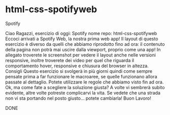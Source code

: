 # html-css-spotifyweb
Spotify

Ciao Ragazzi, esercizio di oggi: Spotify
nome repo: html-css-spotifyweb
Eccoci arrivati a Spotify Web, la nostra prima web app! Il layout di questo esercizio è diverso da quelli che abbiamo riprodotto fino ad ora: il contenuto della pagina non potrà mai uscire dalla viewport, proprio come una app! In allegato troverete le screenshot per vedere il layout anche nelle versioni responsive, inoltre troverete dei video per quel che riguarda il comportamento hover, responsive e chiusura del browser in altezza.
Consigli
Questo esercizio si svolgerà in più giorni quindi come sempre pensate prima a far funzionare le macroaree, se quelle funzionano allora passate al dettaglio.
Potete utilizzare le regole che abbiamo visto fin ad ora. Ok, ma come fate a scegliere la soluzione giusta? A volte vi sembrerà subito evidente, altre volte potreste complicarvi la vita. Se vedete che una strada non vi sta portando nel posto giusto... potete cambiarla!
Buon Lavoro!

DONE